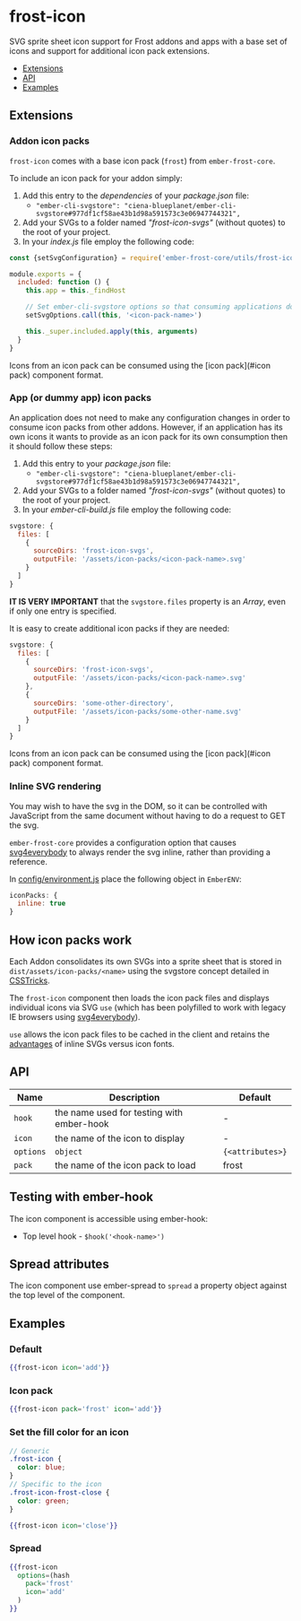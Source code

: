 # frost-icon

SVG sprite sheet icon support for Frost addons and apps with a base
set of icons and support for additional icon pack extensions.

 * [Extensions](#extensions)
 * [API](#api)
 * [Examples](#examples)

## Extensions

### Addon icon packs

`frost-icon` comes with a base icon pack (`frost`) from `ember-frost-core`.

To include an icon pack for your addon simply:

1. Add this entry to the *dependencies* of your _package.json_ file:
   - `"ember-cli-svgstore": "ciena-blueplanet/ember-cli-svgstore#977df1cf58ae43b1d98a591573c3e06947744321",`
2. Add your SVGs to a folder named _"frost-icon-svgs"_ (without quotes) to the root of your project.
3. In your _index.js_ file employ the following code:

```js
const {setSvgConfiguration} = require('ember-frost-core/utils/frost-icon-svg')

module.exports = {
  included: function () {
    this.app = this._findHost

    // Set ember-cli-svgstore options so that consuming applications don't have to
    setSvgOptions.call(this, '<icon-pack-name>')

    this._super.included.apply(this, arguments)
  }
}
```

Icons from an icon pack can be consumed using the [icon pack](#icon pack) component format.

### App (or dummy app) icon packs

An application does not need to make any configuration changes in order to consume icon packs from other addons.  However, if an application has its own icons it wants to provide as an icon pack for its own consumption then it should follow these steps:

1. Add this entry to your _package.json_ file:
   - `"ember-cli-svgstore": "ciena-blueplanet/ember-cli-svgstore#977df1cf58ae43b1d98a591573c3e06947744321",`
2. Add your SVGs to a folder named _"frost-icon-svgs"_ (without quotes) to the root of your project.
3. In your _ember-cli-build.js_ file employ the following code:

```js
svgstore: {
  files: [
    {
      sourceDirs: 'frost-icon-svgs',
      outputFile: '/assets/icon-packs/<icon-pack-name>.svg'
    }
  ]
}
```

**IT IS VERY IMPORTANT** that the `svgstore.files` property is an _Array_, even if only one entry is specified.

It is easy to create additional icon packs if they are needed:


```js
svgstore: {
  files: [
    {
      sourceDirs: 'frost-icon-svgs',
      outputFile: '/assets/icon-packs/<icon-pack-name>.svg'
    },
    {
      sourceDirs: 'some-other-directory',
      outputFile: '/assets/icon-packs/some-other-name.svg'
    }
  ]
}
```

Icons from an icon pack can be consumed using the [icon pack](#icon pack) component format.


### Inline SVG rendering

You may wish to have the svg in the DOM, so it can be controlled with JavaScript from the same document without having 
to do a request to GET the svg.

`ember-frost-core` provides a configuration option that causes
[svg4everybody](https://github.com/jonathantneal/svg4everybody)
to always render the svg inline, rather than providing a reference.

In
[config/environment.js](https://github.com/ciena-frost/ember-frost-core/blob/master/tests/dummy/config/environment.js#L14-L16)
place the following object in `EmberENV`:

```javascript
iconPacks: {
  inline: true
}
```



## How icon packs work

Each Addon consolidates its own SVGs into a sprite sheet that is stored in `dist/assets/icon-packs/<name>` using
the svgstore concept detailed in [CSSTricks](https://css-tricks.com/svg-sprites-use-better-icon-fonts/).

The `frost-icon` component then loads the icon pack files and displays individual icons via SVG `use` (which has
been polyfilled to work with legacy IE browsers using [svg4everybody](https://github.com/jonathantneal/svg4everybody)).

`use` allows the icon pack files to be cached in the client and retains the
[advantages](https://css-tricks.com/icon-fonts-vs-svg/) of inline
SVGs versus icon fonts.

## API

| Name   | Description | Default |
| ------ | ----------- | ----------- |
| `hook` | the name used for testing with ember-hook | - |
| `icon` | the name of the icon to display | - |
| `options` | `object` | `{<attributes>}` | property object used to spread the attributes to the top level of the component with ember-spread. |
| `pack` | the name of the icon pack to load | frost |

## Testing with ember-hook
The icon component is accessible using ember-hook:
* Top level hook - `$hook('<hook-name>')`

## Spread attributes
The icon component use ember-spread to `spread` a property object against the top level of the component.

## Examples

### Default
```handlebars
{{frost-icon icon='add'}}
```

### Icon pack
```handlebars
{{frost-icon pack='frost' icon='add'}}
```

### Set the fill color for an icon
```scss
// Generic
.frost-icon {
  color: blue;
}
// Specific to the icon
.frost-icon-frost-close {
  color: green;
}
```

```handlebars
{{frost-icon icon='close'}}
```

### Spread
```handlebars
{{frost-icon
  options=(hash
    pack='frost'
    icon='add'
  )
}}
```
